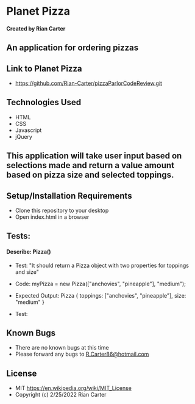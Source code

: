 # Planet Pizza

#### Created by Rian Carter

## An application for ordering pizzas

## Link to Planet Pizza

* https://github.com/Rian-Carter/pizzaParlorCodeReview.git

## Technologies Used

* HTML
* CSS
* Javascript
* jQuery

## This application will take user input based on selections made and return a value amount based on pizza size and selected toppings.

## Setup/Installation Requirements

* Clone this repository to your desktop
* Open index.html in a browser

## Tests:

#### Describe: Pizza()

* Test: "It should return a Pizza object with two properties for toppings and size"
* Code: myPizza = new Pizza(["anchovies", "pineapple"], "medium");
* Expected Output: Pizza { toppings: ["anchovies", "pineapple"], size: "medium" }

* Test: 

## Known Bugs

* There are no known bugs at this time
* Please forward any bugs to R.Carter86@hotmail.com

## License

* MIT https://en.wikipedia.org/wiki/MIT_License
* Copyright (c) 2/25/2022 Rian Carter